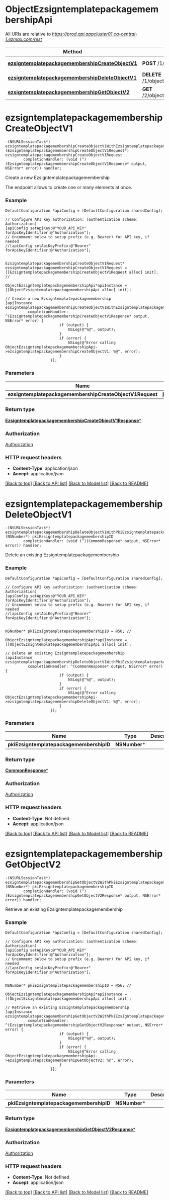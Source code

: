 # ObjectEzsigntemplatepackagemembershipApi

All URIs are relative to *https://prod.api.appcluster01.ca-central-1.ezmax.com/rest*

Method | HTTP request | Description
------------- | ------------- | -------------
[**ezsigntemplatepackagemembershipCreateObjectV1**](ObjectEzsigntemplatepackagemembershipApi.md#ezsigntemplatepackagemembershipcreateobjectv1) | **POST** /1/object/ezsigntemplatepackagemembership | Create a new Ezsigntemplatepackagemembership
[**ezsigntemplatepackagemembershipDeleteObjectV1**](ObjectEzsigntemplatepackagemembershipApi.md#ezsigntemplatepackagemembershipdeleteobjectv1) | **DELETE** /1/object/ezsigntemplatepackagemembership/{pkiEzsigntemplatepackagemembershipID} | Delete an existing Ezsigntemplatepackagemembership
[**ezsigntemplatepackagemembershipGetObjectV2**](ObjectEzsigntemplatepackagemembershipApi.md#ezsigntemplatepackagemembershipgetobjectv2) | **GET** /2/object/ezsigntemplatepackagemembership/{pkiEzsigntemplatepackagemembershipID} | Retrieve an existing Ezsigntemplatepackagemembership


# **ezsigntemplatepackagemembershipCreateObjectV1**
```objc
-(NSURLSessionTask*) ezsigntemplatepackagemembershipCreateObjectV1WithEzsigntemplatepackagemembershipCreateObjectV1Request: (EzsigntemplatepackagemembershipCreateObjectV1Request*) ezsigntemplatepackagemembershipCreateObjectV1Request
        completionHandler: (void (^)(EzsigntemplatepackagemembershipCreateObjectV1Response* output, NSError* error)) handler;
```

Create a new Ezsigntemplatepackagemembership

The endpoint allows to create one or many elements at once.

### Example
```objc
DefaultConfiguration *apiConfig = [DefaultConfiguration sharedConfig];

// Configure API key authorization: (authentication scheme: Authorization)
[apiConfig setApiKey:@"YOUR_API_KEY" forApiKeyIdentifier:@"Authorization"];
// Uncomment below to setup prefix (e.g. Bearer) for API key, if needed
//[apiConfig setApiKeyPrefix:@"Bearer" forApiKeyIdentifier:@"Authorization"];


EzsigntemplatepackagemembershipCreateObjectV1Request* ezsigntemplatepackagemembershipCreateObjectV1Request = [[EzsigntemplatepackagemembershipCreateObjectV1Request alloc] init]; // 

ObjectEzsigntemplatepackagemembershipApi*apiInstance = [[ObjectEzsigntemplatepackagemembershipApi alloc] init];

// Create a new Ezsigntemplatepackagemembership
[apiInstance ezsigntemplatepackagemembershipCreateObjectV1WithEzsigntemplatepackagemembershipCreateObjectV1Request:ezsigntemplatepackagemembershipCreateObjectV1Request
          completionHandler: ^(EzsigntemplatepackagemembershipCreateObjectV1Response* output, NSError* error) {
                        if (output) {
                            NSLog(@"%@", output);
                        }
                        if (error) {
                            NSLog(@"Error calling ObjectEzsigntemplatepackagemembershipApi->ezsigntemplatepackagemembershipCreateObjectV1: %@", error);
                        }
                    }];
```

### Parameters

Name | Type | Description  | Notes
------------- | ------------- | ------------- | -------------
 **ezsigntemplatepackagemembershipCreateObjectV1Request** | [**EzsigntemplatepackagemembershipCreateObjectV1Request***](EzsigntemplatepackagemembershipCreateObjectV1Request.md)|  | 

### Return type

[**EzsigntemplatepackagemembershipCreateObjectV1Response***](EzsigntemplatepackagemembershipCreateObjectV1Response.md)

### Authorization

[Authorization](../README.md#Authorization)

### HTTP request headers

 - **Content-Type**: application/json
 - **Accept**: application/json

[[Back to top]](#) [[Back to API list]](../README.md#documentation-for-api-endpoints) [[Back to Model list]](../README.md#documentation-for-models) [[Back to README]](../README.md)

# **ezsigntemplatepackagemembershipDeleteObjectV1**
```objc
-(NSURLSessionTask*) ezsigntemplatepackagemembershipDeleteObjectV1WithPkiEzsigntemplatepackagemembershipID: (NSNumber*) pkiEzsigntemplatepackagemembershipID
        completionHandler: (void (^)(CommonResponse* output, NSError* error)) handler;
```

Delete an existing Ezsigntemplatepackagemembership



### Example
```objc
DefaultConfiguration *apiConfig = [DefaultConfiguration sharedConfig];

// Configure API key authorization: (authentication scheme: Authorization)
[apiConfig setApiKey:@"YOUR_API_KEY" forApiKeyIdentifier:@"Authorization"];
// Uncomment below to setup prefix (e.g. Bearer) for API key, if needed
//[apiConfig setApiKeyPrefix:@"Bearer" forApiKeyIdentifier:@"Authorization"];


NSNumber* pkiEzsigntemplatepackagemembershipID = @56; // 

ObjectEzsigntemplatepackagemembershipApi*apiInstance = [[ObjectEzsigntemplatepackagemembershipApi alloc] init];

// Delete an existing Ezsigntemplatepackagemembership
[apiInstance ezsigntemplatepackagemembershipDeleteObjectV1WithPkiEzsigntemplatepackagemembershipID:pkiEzsigntemplatepackagemembershipID
          completionHandler: ^(CommonResponse* output, NSError* error) {
                        if (output) {
                            NSLog(@"%@", output);
                        }
                        if (error) {
                            NSLog(@"Error calling ObjectEzsigntemplatepackagemembershipApi->ezsigntemplatepackagemembershipDeleteObjectV1: %@", error);
                        }
                    }];
```

### Parameters

Name | Type | Description  | Notes
------------- | ------------- | ------------- | -------------
 **pkiEzsigntemplatepackagemembershipID** | **NSNumber***|  | 

### Return type

[**CommonResponse***](CommonResponse.md)

### Authorization

[Authorization](../README.md#Authorization)

### HTTP request headers

 - **Content-Type**: Not defined
 - **Accept**: application/json

[[Back to top]](#) [[Back to API list]](../README.md#documentation-for-api-endpoints) [[Back to Model list]](../README.md#documentation-for-models) [[Back to README]](../README.md)

# **ezsigntemplatepackagemembershipGetObjectV2**
```objc
-(NSURLSessionTask*) ezsigntemplatepackagemembershipGetObjectV2WithPkiEzsigntemplatepackagemembershipID: (NSNumber*) pkiEzsigntemplatepackagemembershipID
        completionHandler: (void (^)(EzsigntemplatepackagemembershipGetObjectV2Response* output, NSError* error)) handler;
```

Retrieve an existing Ezsigntemplatepackagemembership



### Example
```objc
DefaultConfiguration *apiConfig = [DefaultConfiguration sharedConfig];

// Configure API key authorization: (authentication scheme: Authorization)
[apiConfig setApiKey:@"YOUR_API_KEY" forApiKeyIdentifier:@"Authorization"];
// Uncomment below to setup prefix (e.g. Bearer) for API key, if needed
//[apiConfig setApiKeyPrefix:@"Bearer" forApiKeyIdentifier:@"Authorization"];


NSNumber* pkiEzsigntemplatepackagemembershipID = @56; // 

ObjectEzsigntemplatepackagemembershipApi*apiInstance = [[ObjectEzsigntemplatepackagemembershipApi alloc] init];

// Retrieve an existing Ezsigntemplatepackagemembership
[apiInstance ezsigntemplatepackagemembershipGetObjectV2WithPkiEzsigntemplatepackagemembershipID:pkiEzsigntemplatepackagemembershipID
          completionHandler: ^(EzsigntemplatepackagemembershipGetObjectV2Response* output, NSError* error) {
                        if (output) {
                            NSLog(@"%@", output);
                        }
                        if (error) {
                            NSLog(@"Error calling ObjectEzsigntemplatepackagemembershipApi->ezsigntemplatepackagemembershipGetObjectV2: %@", error);
                        }
                    }];
```

### Parameters

Name | Type | Description  | Notes
------------- | ------------- | ------------- | -------------
 **pkiEzsigntemplatepackagemembershipID** | **NSNumber***|  | 

### Return type

[**EzsigntemplatepackagemembershipGetObjectV2Response***](EzsigntemplatepackagemembershipGetObjectV2Response.md)

### Authorization

[Authorization](../README.md#Authorization)

### HTTP request headers

 - **Content-Type**: Not defined
 - **Accept**: application/json

[[Back to top]](#) [[Back to API list]](../README.md#documentation-for-api-endpoints) [[Back to Model list]](../README.md#documentation-for-models) [[Back to README]](../README.md)

